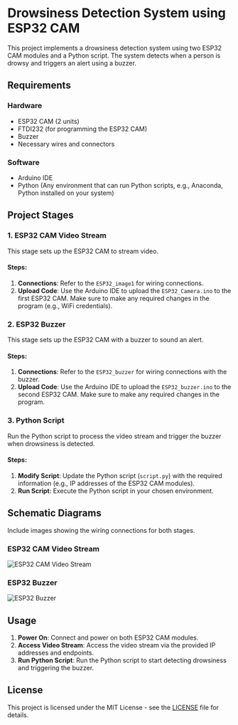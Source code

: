 # Drowsiness Detection System using ESP32 CAM

This project implements a drowsiness detection system using two ESP32 CAM modules and a Python script. The system detects when a person is drowsy and triggers an alert using a buzzer.

## Requirements

### Hardware
- ESP32 CAM (2 units)
- FTDI232 (for programming the ESP32 CAM)
- Buzzer
- Necessary wires and connectors

### Software
- Arduino IDE
- Python (Any environment that can run Python scripts, e.g., Anaconda, Python installed on your system)

## Project Stages

### 1. ESP32 CAM Video Stream

This stage sets up the ESP32 CAM to stream video.

#### Steps:
1. **Connections**: Refer to the `ESP32_image1` for wiring connections.
2. **Upload Code**: Use the Arduino IDE to upload the `ESP32_Camera.ino` to the first ESP32 CAM. Make sure to make any required changes in the program (e.g., WiFi credentials).

### 2. ESP32 Buzzer

This stage sets up the ESP32 CAM with a buzzer to sound an alert.

#### Steps:
1. **Connections**: Refer to the `ESP32_buzzer` for wiring connections with the buzzer.
2. **Upload Code**: Use the Arduino IDE to upload the `ESP32_buzzer.ino` to the second ESP32 CAM. Make sure to make any required changes in the program.

### 3. Python Script

Run the Python script to process the video stream and trigger the buzzer when drowsiness is detected.

#### Steps:
1. **Modify Script**: Update the Python script (`script.py`) with the required information (e.g., IP addresses of the ESP32 CAM modules).
2. **Run Script**: Execute the Python script in your chosen environment.

## Schematic Diagrams

Include images showing the wiring connections for both stages.

### ESP32 CAM Video Stream
![ESP32 CAM Video Stream](images/ESP32_image1.png)

### ESP32 Buzzer
![ESP32 Buzzer](images/ESP32_buzzer.png)

## Usage

1. **Power On**: Connect and power on both ESP32 CAM modules.
2. **Access Video Stream**: Access the video stream via the provided IP addresses and endpoints.
3. **Run Python Script**: Run the Python script to start detecting drowsiness and triggering the buzzer.

## License

This project is licensed under the MIT License - see the [LICENSE](LICENSE) file for details.
